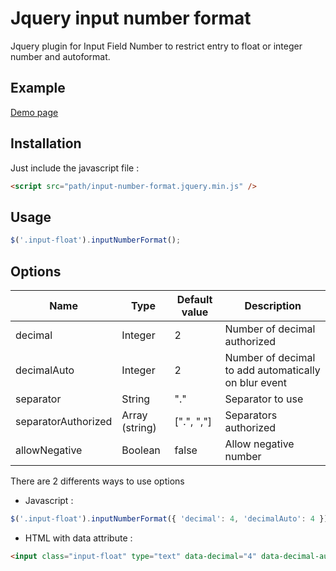 # Jquery input number format

Jquery plugin for Input Field Number to restrict entry to float or integer number and autoformat.

## Example

[Demo page](https://24eme.github.io/jquery-input-number-format/example.html)

## Installation

Just include the javascript file :

```html
<script src="path/input-number-format.jquery.min.js" />
```

## Usage

```javascript
$('.input-float').inputNumberFormat();
```

## Options

| Name                          | Type          | Default value | Description                                             |
| ----------------- | ------------- | ------------- | ------------------------------------------------------- |
| decimal | Integer       | 2             | Number of decimal authorized                         |
| decimalAuto | Integer       | 2             | Number of decimal to add automatically on blur event |
| separator | String        | "."           | Separator to use                                        |
| separatorAuthorized  | Array (string)| [".", ","]    | Separators authorized |
| allowNegative | Boolean        | false           | Allow negative number |

There are 2 differents ways to use options

* Javascript :

```javascript
$('.input-float').inputNumberFormat({ 'decimal': 4, 'decimalAuto': 4 });
```

* HTML with data attribute :

```html
<input class="input-float" type="text" data-decimal="4" data-decimal-auto="4" value="" />
```
